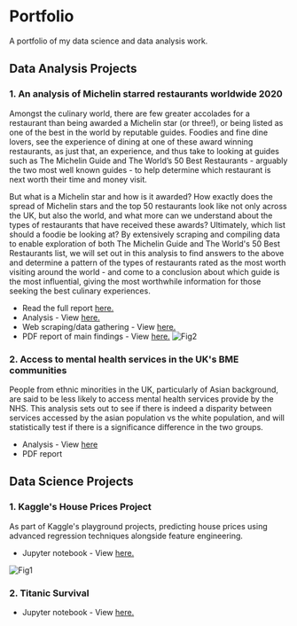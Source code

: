 # Portfolio
A portfolio of my data science and data analysis work.

## Data Analysis Projects
### 1. An analysis of Michelin starred restaurants worldwide 2020
Amongst the culinary world, there are few greater accolades for a restaurant than being awarded a Michelin star (or three!), or being listed as one of the best in the world by reputable guides. Foodies and fine dine lovers, see the experience of dining at one of these award winning restaurants, as just that, an experience, and thus take to looking at guides such as The Michelin Guide and The World’s 50 Best Restaurants  - arguably the two most well known guides - to help determine which restaurant is next worth their time and money visit. 

But what is a Michelin star and how is it awarded? How exactly does the spread of Michelin stars and the top 50 restaurants look like not only across the UK, but also the world, and what more can we understand about the types of restaurants that have received these awards? Ultimately, which list should a foodie be looking at?
By extensively scraping and compiling data to enable exploration of both The Michelin Guide and The World's 50 Best Restaurants list, we will set out in this analysis to find answers to the above and determine a pattern of the types of restaurants rated as the most worth visiting around the world - and come to a conclusion about which guide is the most influential, giving the most worthwhile information for those seeking the best culinary experiences.

- Read the full report <a href="https://github.com/VajihaHameed/Portfolio/blob/master/Michelin-Guide-2020/README.md">here.</a>
- Analysis - View <a href="https://nbviewer.jupyter.org/github/VajihaHameed/Portfolio/blob/master/Michelin-Guide-2020/Michelin%20star%20restaurants%202020.ipynb">here.</a>
- Web scraping/data gathering - View <a href="https://nbviewer.jupyter.org/github/VajihaHameed/Portfolio/blob/master/Michelin-Guide-2020/Michelin%202020%20-%20Webscraping%20and%20data%20gathering.ipynb">here.</a>
- PDF report of main findings - View <a href=https://github.com/VajihaHameed/Portfolio/blob/master/Michelin-Guide-2020/Michelin%20Restaurants%20Analysis%20-%20Summary%20Report.pdf>here.</a>
![Fig2](https://github.com/VajihaHameed/Portfolio/blob/master/Michelin-Guide-2020/Images/fig2.png)
### 2. Access to mental health services in the UK's BME communities

People from ethnic minorities in the UK, particularly of Asian background, are said to be less likely to access mental health services provide by the NHS. This analysis sets out to see if there is indeed a disparity between services accessed by the asian population vs the white population, and will statistically test if there is a significance difference in the two groups.

- Analysis - View [here](https://github.com/VajihaHameed/Portfolio/blob/master/BME-Mental-Health/BME%20Mental%20Health%20Project.ipynb)
- PDF report

## Data Science Projects
### 1. Kaggle's House Prices Project
As part of Kaggle's playground projects, predicting house prices using advanced regression techniques alongside feature engineering.

- Jupyter notebook - View <a href="https://github.com/VajihaHameed/Portfolio/blob/master/House-Prices/House%20Prices%20-%20Kaggle%20playground%20project.ipynb">here.</a>

![Fig1](https://github.com/VajihaHameed/Portfolio/blob/master/House-Prices/images/img1.png)

### 2. Titanic Survival

- Jupyter notebook - View <a href="https://github.com/VajihaHameed/Portfolio/blob/master/Titanic/titanic-initial-project.ipynb">here.</a>

